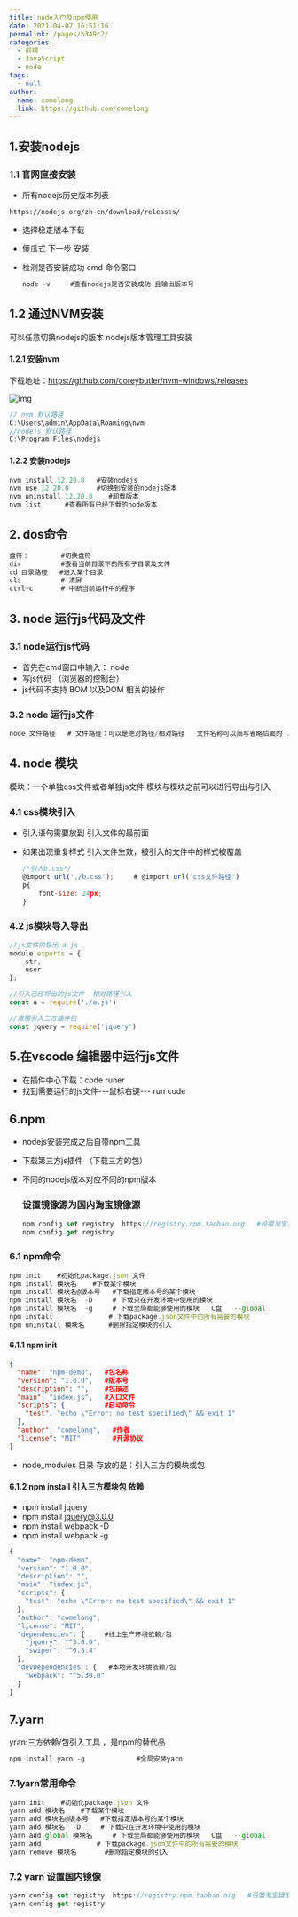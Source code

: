 ```yaml
---
title: node入门及npm使用
date: 2021-04-07 16:51:16
permalink: /pages/b349c2/
categories: 
  - 前端
  - JavaScript
  - node
tags: 
  - null
author: 
  name: comelong
  link: https://github.com/comelong
---
```



## 1.安装nodejs

### 1.1 官网直接安装

- 所有nodejs历史版本列表

```url
https://nodejs.org/zh-cn/download/releases/
```

- 选择稳定版本下载

- 傻瓜式 下一步  安装

- 检测是否安装成功 cmd 命令窗口

  ```js
  node -v     #查看nodejs是否安装成功 且输出版本号
  ```

  

## 1.2 通过NVM安装

  可以任意切换nodejs的版本  nodejs版本管理工具安装

#### 1.2.1 安装nvm

  下载地址：https://github.com/coreybutler/nvm-windows/releases

  ![img](/img/javascript/node入门/1.png)

```js
// nvm 默认路径
C:\Users\admin\AppData\Roaming\nvm
//nodejs 默认路径
C:\Program Files\nodejs
```

#### 1.2.2 安装nodejs  

```js
nvm install 12.20.0   #安装nodejs 
nvm use 12.20.0       #切换到安装的nodejs版本
nvm uninstall 12.20.0    #卸载版本
nvm list      #查看所有已经下载的node版本
```

## 2. dos命令 

```js
盘符：        #切换盘符
dir          #查看当前目录下的所有子目录及文件
cd 目录路径   #进入某个目录
cls          # 清屏
ctrl+c       # 中断当前运行中的程序
```

## 3. node 运行js代码及文件

### 3.1 node运行js代码

- 首先在cmd窗口中输入： node
- 写js代码 （浏览器的控制台）
- js代码不支持 BOM 以及DOM 相关的操作

### 3.2 node 运行js文件

```js
node 文件路径   # 文件路径：可以是绝对路径/相对路径   文件名称可以简写省略后面的 .js
```

## 4. node 模块 

模块：一个单独css文件或者单独js文件  模块与模块之前可以进行导出与引入

### 4.1 css模块引入 

- 引入语句需要放到 引入文件的最前面  

- 如果出现重复样式 引入文件生效，被引入的文件中的样式被覆盖

  ```js
  /*引入b.css*/
  @import url('./b.css');     # @import url('css文件路径')
  p{
      font-size: 24px;
  }
  ```

### 4.2 js模块导入导出

```js
//js文件的导出 a.js
module.exports = {
    str,
    user
};
```

```js
//引入已经导出的js文件  相对路径引入
const a = require('./a.js')

//直接引入三方插件包
const jquery = require('jquery')
```

## 5.在vscode 编辑器中运行js文件

- 在插件中心下载：code runer  
- 找到需要运行的js文件---鼠标右键--- run  code

## 6.npm 

- nodejs安装完成之后自带npm工具

- 下载第三方js插件 （下载三方的包）

- 不同的nodejs版本对应不同的npm版本

  ### 设置镜像源为国内淘宝镜像源

  ```js
  npm config set registry  https://registry.npm.taobao.org   #设置淘宝镜像源
  npm config get registry
  ```

  

### 6.1 npm命令 

```js
npm init    #初始化package.json 文件  
npm install 模块名    #下载某个模块
npm install 模块名@版本号   #下载指定版本号的某个模块
npm install 模块名  -D     # 下载只在开发环境中使用的模块
npm install 模块名  -g     # 下载全局都能够使用的模块   C盘   --global
npm install              # 下载package.json文件中的所有需要的模块
npm uninstall 模块名      #删除指定模块的引入
```

#### 6.1.1 npm init

```json
{
  "name": "npm-demo",   #包名称
  "version": "1.0.0",   #版本号
  "description": "",    #包描述
  "main": "index.js",   #入口文件
  "scripts": {          #启动命令
    "test": "echo \"Error: no test specified\" && exit 1"
  },
  "author": "comelong",   #作者
  "license": "MIT"        #开源协议
}

```

- node_modules  目录 存放的是：引入三方的模块或包

#### 6.1.2 npm install      引入三方模块包 依赖

- npm install jquery 
- npm install  jquery@3.0.0
- npm install webpack -D        
- npm install webpack -g 

```js
{
  "name": "npm-demo",
  "version": "1.0.0",
  "description": "",
  "main": "index.js",
  "scripts": {
    "test": "echo \"Error: no test specified\" && exit 1"
  },
  "author": "comelong",
  "license": "MIT",
  "dependencies": {     #线上生产环境依赖/包
    "jquery": "^3.0.0",
    "swiper": "^6.5.4"
  },
  "devDependencies": {   #本地开发环境依赖/包
    "webpack": "^5.30.0"
  }
}
```

## 7.yarn  

yran:三方依赖/包引入工具 ，是npm的替代品

```js
npm install yarn -g             #全局安装yarn
```

### 7.1yarn常用命令

```js
yarn init    #初始化package.json 文件  
yarn add 模块名    #下载某个模块
yarn add 模块名@版本号   #下载指定版本号的某个模块
yarn add 模块名  -D     # 下载只在开发环境中使用的模块
yarn add global 模块名     # 下载全局都能够使用的模块   C盘   --global
yarn add              # 下载package.json文件中的所有需要的模块
yarn remove 模块名       #删除指定模块的引入
```

### 7.2 yarn 设置国内镜像

```js
yarn config set registry  https://registry.npm.taobao.org   #设置淘宝镜像源
yarn config get registry
```

